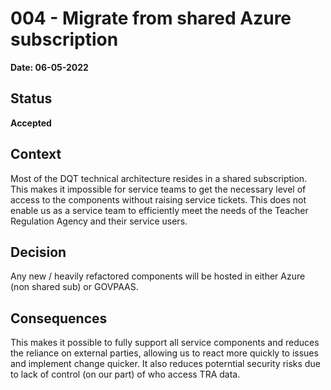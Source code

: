 # 004 - Migrate from shared Azure subscription

**Date: 06-05-2022**

## Status
**Accepted**

## Context
Most of the DQT technical architecture resides in a shared subscription. This makes it impossible for service teams to get the necessary level of access to the components without raising service tickets. This does not enable us as a service team to efficiently meet the needs of the Teacher Regulation Agency and their service users.

## Decision
Any new / heavily refactored components will be hosted in either Azure (non shared sub) or GOVPAAS.

## Consequences
This makes it possible to fully support all service components and reduces the reliance on external parties, allowing us to react more quickly to issues and implement change quicker. It also reduces poterntial security risks due to lack of control (on our part) of who access TRA data.
